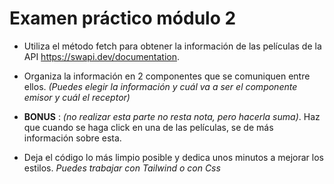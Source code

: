 # Examen práctico módulo 2

- Utiliza el método fetch para obtener la información de las películas de la API https://swapi.dev/documentation.

- Organiza la información en 2 componentes que se comuniquen entre ellos. *(Puedes elegir la información y cuál va a ser el componente emisor y cuál el receptor)*

- **BONUS** : *(no realizar esta parte no resta nota, pero hacerla suma)*. 
Haz que cuando se haga click en una de las películas, se de más información sobre esta. 

- Deja el código lo más limpio posible y dedica unos minutos a mejorar los estilos. *Puedes trabajar con Tailwind o con Css*

